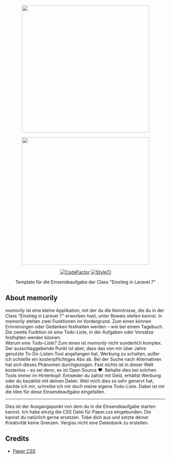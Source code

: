 <p align="center"><a href="https://www.webmasters-fernakademie.de"><img src="https://www.webmasters-fernakademie.de/images/wfa_img/logo-wfa.png?1571290125" width="400"></a></p>
<p align="center"><a href="https://laravel.com/"><img src="https://res.cloudinary.com/dtfbvvkyp/image/upload/v1566331377/laravel-logolockup-cmyk-red.svg" width="400">
    </a>  
    </p>
<p align="center">
<a href="https://www.codefactor.io/repository/github/cosnavel/memorily"><img src="https://www.codefactor.io/repository/github/cosnavel/memorily/badge" alt="CodeFactor" /></a>
    <a href="https://github.styleci.io/repos/239522723"><img src="https://github.styleci.io/repos/239522723/shield?branch=master" alt="StyleCI"></a>
</p>
<p align="center">
Template für die Einsendeaufgabe der Class "Einstieg in Laravel 7"
</p>

## About memorily
*memorily* ist eine kleine Applikation, mit der du die Kenntnisse, die du in der Class "Einstieg in Laravel 7"  erworben hast, unter Beweis stellen kannst. In memorily stehen zwei Funktionen im Vordergrund. Zum einen können Erinnerungen oder Gedanken festhalten werden – wie bei einem Tagebuch. Die zweite Funktion ist eine Todo-Liste, in der Aufgaben oder Vorsätze festhalten werden können.  
*Warum eine Todo-Liste?* Zum einen ist *memorily* nicht sonderlich komplex. Der ausschlaggebende Punkt ist aber, dass das von mir über Jahre genutzte To-Do-Listen-Tool angefangen hat, Werbung zu schalten, außer ich schließe ein kostenpflichtiges Abo ab. Bei der Suche nach Alternativen hat sich dieses Phänomen durchgezogen. Fast nichts ist in dieser Welt kostenlos – es sei denn, es ist Open Source ❤️. Behalte dies bei solchen Tools immer im Hinterkopf. Entweder du zahlst mit Geld, erhältst Werbung oder du bezahlst mit deinen Daten. Weil mich dies so sehr genervt hat, dachte ich mir, schreibe ich mir doch meine eigene Todo-Liste. Dabei ist mir die Idee für diese Einsendeaufgabe eingefallen.

---

Dies ist der Ausgangspunkt von dem du in die Einsendeaufgabe starten kannst. Ich habe einzig die CSS Datei für Paper.css eingebunden. Die kannst du natürlich gerne ersetzen. Tobe dich aus und setzte deiner Kreativität keine Grenzen. Vergiss nicht eine Datenbank zu erstellen. 


## Credits
- <a href="https://github.com/papercss/papercss">Paper CSS</a>

